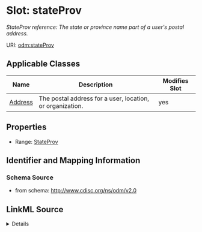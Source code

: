 # Slot: stateProv


_StateProv reference: The state or province name part of a user's postal address._



URI: [odm:stateProv](http://www.cdisc.org/ns/odm/v2.0/stateProv)



<!-- no inheritance hierarchy -->




## Applicable Classes

| Name | Description | Modifies Slot |
| --- | --- | --- |
[Address](Address.md) | The postal address for a user, location, or organization. |  yes  |







## Properties

* Range: [StateProv](StateProv.md)





## Identifier and Mapping Information







### Schema Source


* from schema: http://www.cdisc.org/ns/odm/v2.0




## LinkML Source

<details>
```yaml
name: stateProv
description: 'StateProv reference: The state or province name part of a user''s postal
  address.'
from_schema: http://www.cdisc.org/ns/odm/v2.0
rank: 1000
identifier: false
alias: stateProv
domain_of:
- Address
range: StateProv

```
</details>